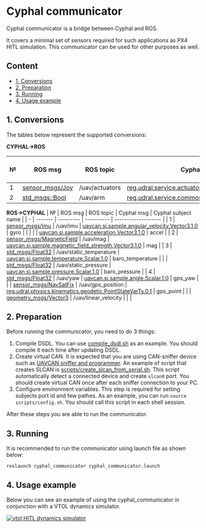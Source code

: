 # Cyphal communicator

Cyphal communicator is a bridge between Cyphal and ROS.

It covers a minimal set of sensors required for such applications as PX4 HITL simulation. This communicator can be used for other purposes as well.

## Content
  - [1. Conversions](#1-conversions)
  - [2. Preparation](#2-preparation)
  - [3. Running](#3-running)
  - [4. Usage example](#4-usage-example)

## 1. Conversions

The tables below represent the supported conversions:

**CYPHAL->ROS**

| № | ROS msg | ROS topic | Cyphal msg | Cyphal subject name |
| - | ------- | --------- | ---------- | ------------------- |
| 1 | [sensor_msgs/Joy](https://docs.ros.org/en/api/sensor_msgs/html/msg/Joy.html) | /uav/actuators | [reg.udral.service.actuator.common.sp.Scalar_0_1](https://github.com/OpenCyphal/public_regulated_data_types/blob/master/reg/udral/service/actuator/common/sp/Vector4.0.1.dsdl) |setpoint |
| 2 | [std_msgs::Bool](http://docs.ros.org/en/noetic/api/std_msgs/html/msg/Bool.html) | /uav/arm | [reg.udral.service.common.Readiness_0_1](https://github.com/OpenCyphal/public_regulated_data_types/blob/master/reg/udral/service/common/Readiness.0.1.dsdl) | readiness |

**ROS->CYPHAL**
| № | ROS msg | ROS topic | Cyphal msg | Cyphal subject name |
| - | ------- | --------- | ---------- | ------------------- |
| 1 | [sensor_msgs/Imu](http://docs.ros.org/en/melodic/api/sensor_msgs/html/msg/Imu.html) | /uav/imu | [uavcan.si.sample.angular_velocity.Vector3.1.0](https://github.com/OpenCyphal/public_regulated_data_types/blob/master/uavcan/si/sample/angular_velocity/Vector3.1.0.dsdl) | gyro |
|   |  | | [uavcan.si.sample.acceleration.Vector3.1.0](https://github.com/OpenCyphal/public_regulated_data_types/blob/master/uavcan/si/sample/acceleration/Vector3.1.0.dsdl) | accel |
| 2 | [sensor_msgs/MagneticField](http://docs.ros.org/en/melodic/api/sensor_msgs/html/msg/MagneticField.html) | /uav/mag | [uavcan.si.sample.magnetic_field_strength.Vector3.1.0](https://github.com/OpenCyphal/public_regulated_data_types/blob/master/uavcan/si/sample/magnetic_field_strength/Vector3.1.0.dsdl) | mag |
| 3 | [std_msgs/Float32](http://docs.ros.org/en/melodic/api/std_msgs/html/msg/Float32.html) | /uav/static_temperature | [uavcan.si.sample.temperature.Scalar.1.0](https://github.com/OpenCyphal/public_regulated_data_types/blob/master/uavcan/si/sample/temperature/Scalar.1.0.dsdl) | baro_temperature |
|   | [std_msgs/Float32](http://docs.ros.org/en/melodic/api/std_msgs/html/msg/Float32.html) | /uav/static_pressure | [uavcan.si.sample.pressure.Scalar.1.0](https://github.com/OpenCyphal/public_regulated_data_types/blob/master/uavcan/si/sample/pressure/Scalar.1.0.dsdl) | baro_pressure |
| 4 | [std_msgs/Float32](http://docs.ros.org/en/melodic/api/std_msgs/html/msg/Float32.html) | /uav/yaw | [uavcan.si.sample.angle.Scalar.1.0](https://github.com/OpenCyphal/public_regulated_data_types/blob/master/uavcan/si/sample/angle/Scalar.1.0.dsdl) | gps_yaw |
|   | [sensor_msgs/NavSatFix](https://docs.ros.org/en/api/sensor_msgs/html/msg/NavSatFix.html) | /uav/gps_position | [reg.udral.physics.kinematics.geodetic.PointStateVarTs.0.1](https://github.com/OpenCyphal/public_regulated_data_types/blob/master/reg/udral/physics/kinematics/geodetic/PointStateVarTs.0.1.dsdl) | gps_point |
|   | [geometry_msgs/Vector3](http://docs.ros.org/en/noetic/api/geometry_msgs/html/msg/Vector3.html) | /uav/linear_velocity | | |

## 2. Preparation

Before running the communicator, you need to do 3 things:
1. Compile DSDL. You can use [compile_dsdl.sh](compile_dsdl.sh) as an example. You should compile it each time after updating DSDL.
2. Create virtual CAN. It is expected that you are using CAN-sniffer device such as [UAVCAN sniffer and programmer](https://github.com/InnopolisAero/inno_uavcan_node_binaries/blob/master/doc/programmer_sniffer/README.md). An example of script that creates SLCAN is [scripts/create_slcan_from_serial.sh](scripts/create_slcan_from_serial.sh). This script automatically detect a connected device and create `slcan0` port. You should create virtual CAN once after each sniffer connection to your PC.
3. Configure environment variables. This step is required for setting subjects port id and few pathes. As an example, you can run `source scripts/config.sh`. You should call this script in each shell session.

After these steps you are able to run the communicator.

## 3. Running

It is recommended to run the communicator using launch file as shown below:

```
roslaunch cyphal_communicator cyphal_communicator.launch
```

## 4. Usage example

Below you can see an example of using the cyphal_communicator in conjunction with a VTOL dynamics simulator.

[![vtol HITL dynamics simulator](https://img.youtube.com/vi/JmElAwgAoSc/0.jpg)](https://youtu.be/JmElAwgAoSc)
